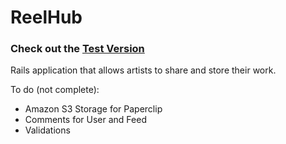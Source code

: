# ReelHub
### Check out the [Test Version](https://reelhub.herokuapp.com)

Rails application that allows artists to share and store their work.

To do (not complete): 
* Amazon S3 Storage for Paperclip
* Comments for User and Feed
* Validations